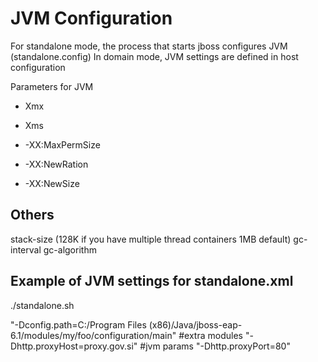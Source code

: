 JVM Configuration
====================================

For standalone mode, the process that starts jboss configures JVM (standalone.config)
In domain mode, JVM settings are defined in host configuration

Parameters for JVM

* Xmx

* Xms

* -XX:MaxPermSize

* -XX:NewRation

* -XX:NewSize

Others
----------------------
stack-size  (128K if you have multiple thread containers 1MB default)
gc-interval
gc-algorithm


Example of JVM settings for standalone.xml
-------------------------

./standalone.sh 

"-Dconfig.path=C:/Program Files (x86)/Java/jboss-eap-6.1/modules/my/foo/configuration/main"       	#extra modules
"-Dhttp.proxyHost=proxy.gov.si"																		#jvm params
"-Dhttp.proxyPort=80" 

